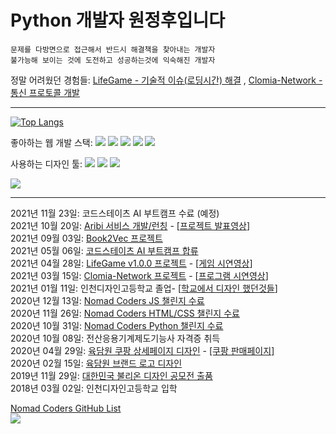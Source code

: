 # Python 개발자 원정후입니다  
```
문제를 다방면으로 접근해서 반드시 해결책을 찾아내는 개발자  
불가능해 보이는 것에 도전하고 성공하는것에 익숙해진 개발자  
```  
정말 어려웠던 경험들: [LifeGame - 기술적 이슈(로딩시간) 해결](https://github.com/clomia/LifeGame/wiki/%EA%B8%B0%EC%88%A0%EC%A0%81-%EC%9D%B4%EC%8A%88) , [Clomia-Network - 통신 프로토콜 개발](https://clomia.notion.site/cbf8c7e77a484323a3d386242178c7cf)  

---
[![Top Langs](https://github-readme-stats.vercel.app/api/top-langs/?username=clomia&hide=Jupyter%20Notebook&layout=compact)](https://github.com/anuraghazra/github-readme-stats)

좋아하는 웹 개발 스택: <img src="https://img.shields.io/badge/Python-3776AB?style=flat-square&logo=Python&logoColor=white"/> <img src="https://img.shields.io/badge/Django-092E20?style=flat-square&logo=Django&logoColor=white"/> <img src="https://img.shields.io/badge/Amazon AWS-232F3E?style=flat-square&logo=Amazon AWS&logoColor=white"/> <img src="https://img.shields.io/badge/JavaScript-F7DF1E?style=flat-square&logo=JavaScript&logoColor=white"/> <img src="https://img.shields.io/badge/CSS3-1572B6?style=flat-square&logo=CSS3&logoColor=white"/>


사용하는 디자인 툴: <img src="https://img.shields.io/badge/Adobe Illustrator-FF9A00?style=flat-square&logo=Adobe Illustrator&logoColor=white"/> <img src="https://img.shields.io/badge/Adobe Photoshop-31A8FF?style=flat-square&logo=Adobe Photoshop&logoColor=white"/> <img src="https://img.shields.io/badge/Adobe Premiere Pro-9999FF?style=flat-square&logo=Adobe Premiere Pro&logoColor=white"/>  

<a href="https://www.youtube.com/channel/UC3hoOpPL4Y3hJjfuoRJr_zw"><img src="https://img.shields.io/badge/YouTube-FF0000?style=flat-square&logo=YouTube&logoColor=white"/></a>

--- 

2021년 11월 23일: 코드스테이츠 AI 부트캠프 수료 (예정)  
2021년 10월 20일: [Aribi 서비스 개발/런칭](https://clomia.aribi.community/) - [[프로젝트 발표영상](https://youtu.be/AGE5lyE0TgU)]  
2021년 09월 03일: [Book2Vec 프로젝트](https://github.com/clomia/Book2Vec)  
2021년 05월 06일: [코드스테이츠 AI 부트캠프 합류](https://www.codestates.com/course/ai)  
2021년 04월 28일: [LifeGame v1.0.0 프로젝트](https://github.com/clomia/LifeGame) - [[게임 시연영상](https://youtu.be/MCcvHmha7Hc)]  
2021년 03월 15일: [Clomia-Network 프로젝트](https://github.com/clomia/Clomia-Network) - [[프로그램 시연영상](https://youtu.be/Vqp2ksNoa38)]  
2021년 01월 11일: 인천디자인고등학교 졸업- [[학교에서 디자인 했던것들](https://drive.google.com/drive/folders/1_1Cksyt6F45RM-ns83zk1an6VkIN-xFg?usp=sharing)]    
2020년 12월 13일: [Nomad Coders JS 챌린지 수료](https://nomadcoders.co/certs/ad5f31f6-5cf7-4662-b036-216c6b28a91c)  
2020년 11월 26일: [Nomad Coders HTML/CSS 챌린지 수료](https://nomadcoders.co/certs/26a76bfd-8f67-4ecd-a886-fd64b40a2797)  
2020년 10월 31일: [Nomad Coders Python 챌린지 수료](https://nomadcoders.co/certs/96ae9432-a982-420f-b113-39c9874e30ea)  
2020년 10월 08일: 전산응용기계제도기능사 자격증 취득  
2020년 04월 29일: [육담원 쿠팡 상세페이지 디자인](https://thumbnail10.coupangcdn.com/thumbnails/remote/q89/image/vendor_inventory/12c3/ac2270e6f14550143e1b80ed07fe4063b16b78908d569487ebd390618cc2.jpg) - [[쿠팡 판매페이지]](https://www.coupang.com/vp/products/5208246228?itemId=7277670164&vendorItemId=74568999404&q=%EC%9C%A1%EB%8B%B4%EC%9B%90&itemsCount=36&searchId=485a47dd2755409cb9f6f9ba90349aaf&rank=1&isAddedCart=)  
2020년 02월 15일: [육담원 브랜드 로고 디자인](https://drive.google.com/file/d/1OarcWQuopA1BDjU7ZNhAms40yZHnpZd-/view?usp=sharing)  
2019년 11월 29일: [대한민국 불리온 디자인 공모전 출품](https://drive.google.com/file/d/1GfyTq8LSErdfTZ3X0A1rv0Yly2osHsbp/view?usp=sharing)  
2018년 03월 02일: 인천디자인고등학교 입학  
  
    
[Nomad Coders GitHub List](https://github.com/nomadcoders/nomadcoders-github-list)  
<img src="https://for-me.s3.ap-northeast-2.amazonaws.com/%EC%9B%90%EC%A0%95%ED%9B%84.pdf"/>
